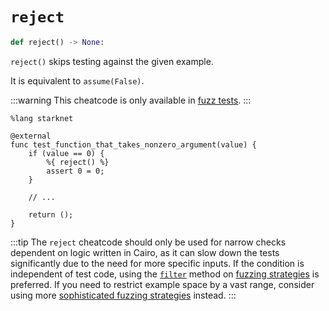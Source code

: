 # `reject`

```python
def reject() -> None:
```

`reject()` skips testing against the given example.

It is equivalent to `assume(False)`.

:::warning
This cheatcode is only available in [fuzz tests](../03-fuzzing/README.md).
:::

```cairo title="Example"
%lang starknet

@external
func test_function_that_takes_nonzero_argument(value) {
    if (value == 0) {
        %{ reject() %}
        assert 0 = 0;
    }

    // ...

    return ();
}
```

:::tip
The `reject` cheatcode should only be used for narrow checks dependent on logic written in Cairo,
as it can slow down the tests significantly due to the need for more specific inputs.
If the condition is independent of test code, using
the [`filter`](../03-fuzzing/strategies.md#filtering) method
on [fuzzing strategies](../03-fuzzing/strategies.md) is preferred.
If you need to restrict example space by a vast range, consider using more
[sophisticated fuzzing strategies](../03-fuzzing/strategies.md#core-strategies) instead.
:::

